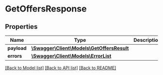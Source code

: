 # GetOffersResponse

## Properties

Name | Type | Description | Notes
------------ | ------------- | ------------- | -------------
**payload** | [**\Swagger\Client\Models\GetOffersResult**](GetOffersResult.md) |  | [optional]
**errors** | [**\Swagger\Client\Models\ErrorList**](ErrorList.md) |  | [optional]

[[Back to Model list]](../../README.md#documentation-for-models) [[Back to API list]](../../README.md#documentation-for-api-endpoints) [[Back to README]](../../README.md)

